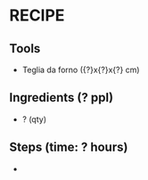 # RECIPE

## Tools
- Teglia da forno ({?}x{?}x{?} cm)

## Ingredients (? ppl)
- ? (qty)

## Steps (time: ? hours)
-
